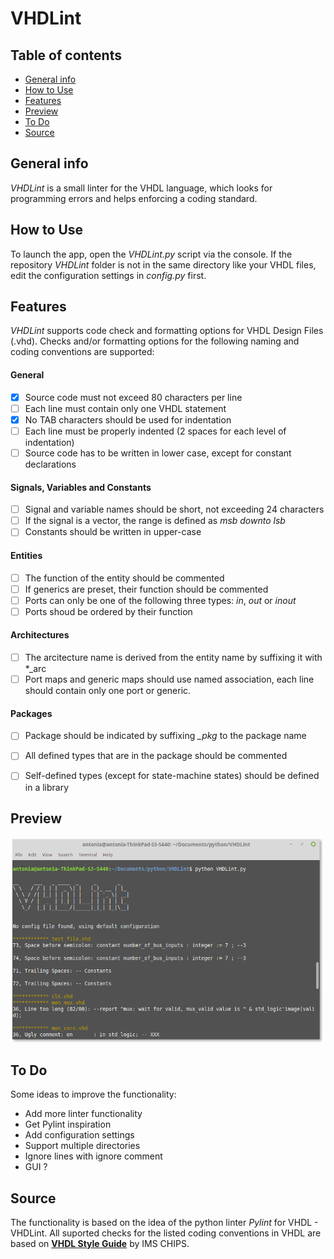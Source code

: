 # VHDLint

## Table of contents
* [General info](#general-info)
* [How to Use](#setup)
* [Features](#features)
* [Preview](#preview)
* [To Do](#to-do)
* [Source](#source)

## General info
*VHDLint* is a small linter for the VHDL language, which looks for programming errors and helps enforcing a coding standard.

## How to Use
To launch the app, open the *VHDLint.py* script via the console.
If the repository *VHDLint* folder is not in the same directory like your VHDL files, edit the configuration settings in *config.py* first.

## Features
*VHDLint* supports code check and formatting options for VHDL Design Files (.vhd).
Checks and/or formatting options for the following naming and coding conventions are supported:

#### General
- [x] Source code must not exceed 80 characters per line
- [ ] Each line must contain only one VHDL statement
- [x] No TAB characters should be used for indentation
- [ ] Each line must be properly indented (2 spaces for each level of indentation)
- [ ] Source code has to be written in lower case, except for constant declarations

#### Signals, Variables and Constants
- [ ] Signal and variable names should be short, not exceeding 24 characters
- [ ] If the signal is a vector, the range is defined as *msb downto lsb*
- [ ] Constants should be written in upper-case

#### Entities
- [ ] The function of the entity should be commented
- [ ] If generics are preset, their function should be commented
- [ ] Ports can only be one of the following three types: *in*, *out* or *inout*
- [ ] Ports shoud be ordered by their function

#### Architectures
- [ ] The arcitecture name is derived from the entity name by suffixing it with *_arc
- [ ] Port maps and generic maps should use named association, each line should contain only one port or generic.

#### Packages
- [ ] Package should be indicated by suffixing *_pkg* to the package name
- [ ] All defined types that are in the package should be commented
- [ ] Self-defined types (except for state-machine states) should be defined in a library


## Preview
<img src="images/preview.png" width="500">

## To Do
Some ideas to improve the functionality:
* Add more linter functionality
* Get Pylint inspiration
* Add configuration settings
* Support multiple directories
* Ignore lines with ignore comment
* GUI ?

## Source
The functionality is based on the idea of the python linter *Pylint* for VHDL - VHDLint.
All suported checks for the listed coding conventions in VHDL are based on [**VHDL Style Guide**](https://www.ims-chips.de/content/pdftext/VHDL_Style_Guide.pdf) by IMS CHIPS.
